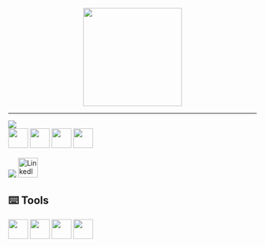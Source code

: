 <p align="center">
  <img src="https://pa1.aminoapps.com/6493/1ea239d4c28186844fc4cece2c78453297a99027_hq.gif" width="200"/>
</p>



---

<img src="https://readme-typing-svg.herokuapp.com?color=F7F7F7&size=20&width=380&lines=👩‍💻+Programming+Languages" />

<div>
  <img src="https://cdn.jsdelivr.net/gh/devicons/devicon/icons/csharp/csharp-original.svg" width="40"/>
  <img src="https://cdn.jsdelivr.net/gh/devicons/devicon/icons/html5/html5-original.svg" width="40"/>
  <img src="https://cdn.jsdelivr.net/gh/devicons/devicon/icons/css3/css3-original.svg" width="40"/>
  <img src="https://cdn.jsdelivr.net/gh/devicons/devicon/icons/javascript/javascript-original.svg" width="40"/>
</div>

<br>

<img src="https://readme-typing-svg.herokuapp.com?color=F7F7F7&size=20&width=220&lines=🌐+Contact+Me" />

<a href="https://www.linkedin.com/in/cammilamachado/" target="_blank">
  <img src="https://cdn.jsdelivr.net/gh/devicons/devicon/icons/linkedin/linkedin-original.svg" width="40" alt="LinkedIn" />
</a>

## ⌨️ Tools

<p align = "left">
<!-- Figma -->
<img src="https://cdn.jsdelivr.net/gh/devicons/devicon/icons/figma/figma-original.svg" width="40"/> 
<!-- Trello -->
<img src="https://cdn.jsdelivr.net/gh/devicons/devicon/icons/trello/trello-plain.svg" width="40"/>
<!-- Google Drive -->
<img src="https://upload.wikimedia.org/wikipedia/commons/d/da/Google_Drive_logo.png" width="40"/>
<!-- Miro  -->
<img src="https://w7.pngwing.com/pngs/613/411/png-transparent-miro-app-logo-tech-companies-thumbnail.png" width="40"/>
  
</p>







